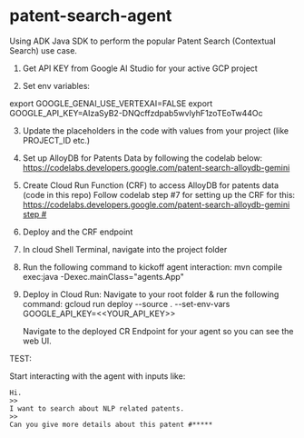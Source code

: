# patent-search-agent
Using ADK Java SDK to perform the popular Patent Search (Contextual Search)  use case.

1. Get API KEY from Google AI Studio for your active GCP project
   
2. Set env variables:
   
export GOOGLE_GENAI_USE_VERTEXAI=FALSE
export GOOGLE_API_KEY=AIzaSyB2-DNQcffzdpab5wvlyhF1zoTEoTw44Oc

3. Update the placeholders in the code with values from your project (like PROJECT_ID etc.)

4. Set up AlloyDB for Patents Data by following the codelab below:
   https://codelabs.developers.google.com/patent-search-alloydb-gemini
   
6. Create Cloud Run Function (CRF) to access AlloyDB for patents data (code in this repo)
   Follow codelab step #7 for setting up the CRF for this: [https://codelabs.developers.google.com/patent-search-alloydb-gemini step #](https://codelabs.developers.google.com/patent-search-alloydb-gemini?hl=en#6)

7. Deploy and the CRF endpoint
  
8. In cloud Shell Terminal, navigate into the project folder
   
9. Run the following command to kickoff agent interaction:
   mvn compile exec:java -Dexec.mainClass="agents.App"

10. Deploy in Cloud Run:
    Navigate to your root folder & run the following command:
    gcloud run deploy --source . --set-env-vars GOOGLE_API_KEY=<<YOUR_API_KEY>>

    Navigate to the deployed CR Endpoint for your agent so you can see the web UI.
    
TEST:

Start interacting with the agent with inputs like:

    Hi.
    >>
    I want to search about NLP related patents.
    >>
    Can you give more details about this patent #*****
   

   
